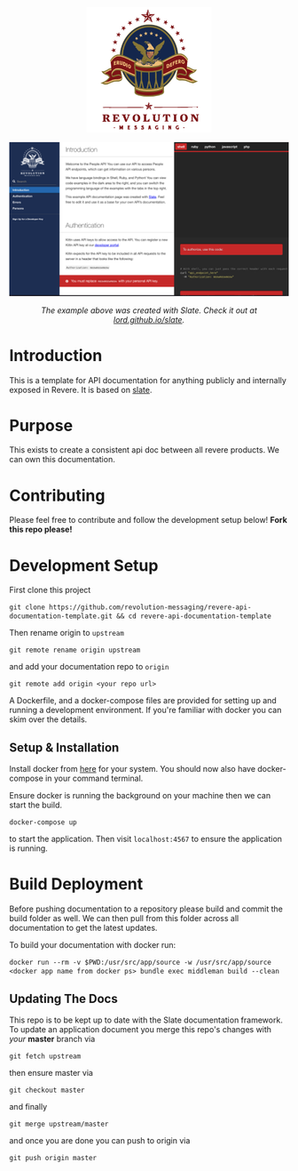 <p align="center">
  <img src="./source/images/RevMsgLogo.png" alt="Slate: API Documentation Generator" width="226">
  <br>
</p>

<p align="center"><img src="./source/images/template_screenshot.png" width=700 alt="Screenshot of Example Documentation created with Slate"></p>

<p align="center"><em>The example above was created with Slate. Check it out at <a href="https://lord.github.io/slate">lord.github.io/slate</a>.</em></p>

# Introduction

This is a template for API documentation for anything publicly and internally exposed in Revere. It is based on [slate](https://github.com/lord/slate). 

# Purpose 
This exists to create a consistent api doc between all revere products. We can own this documentation. 


# Contributing
Please feel free to contribute and follow the development setup below! **Fork this repo please!**

# Development Setup 

First clone this project 

```
git clone https://github.com/revolution-messaging/revere-api-documentation-template.git && cd revere-api-documentation-template
```

Then rename origin to `upstream`

```
git remote rename origin upstream
```

and add your documentation repo to `origin`

```
git remote add origin <your repo url>
```

A Dockerfile, and a docker-compose files are provided for setting up and running a development environment. If you're familiar with docker you can skim over the details.

## Setup & Installation

Install docker from [here](https://docs.docker.com/engine/installation/) for your system. You should now also have docker-compose in your command terminal. 

Ensure docker is running the background on your machine then we can start the build.

```
docker-compose up
```
to start the application. Then visit `localhost:4567` to ensure the application is running.

# Build Deployment

Before pushing documentation to a repository please build and commit the build folder as well. We can then pull from this folder across all documentation to get the latest updates.

To build your documentation with docker run:

```
docker run --rm -v $PWD:/usr/src/app/source -w /usr/src/app/source <docker app name from docker ps> bundle exec middleman build --clean
```

## Updating The Docs 

This repo is to be kept up to date with the Slate documentation framework. To update an application document you merge this repo's changes with _your_ __master__ branch via 

```
git fetch upstream
```

then ensure master via

```
git checkout master
````

and finally 

```
git merge upstream/master
```

and once you are done you can push to origin via 

```
git push origin master
```